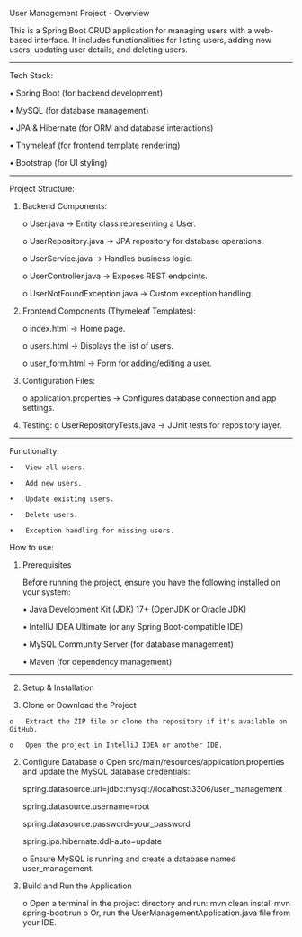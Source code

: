 User Management Project - Overview

This is a Spring Boot CRUD application for managing users with a web-based interface. It includes functionalities for listing users, adding new users, updating user details, and deleting users.
________________________________________
Tech Stack:

•	Spring Boot (for backend development)

•	MySQL (for database management)

•	JPA & Hibernate (for ORM and database interactions)

•	Thymeleaf (for frontend template rendering)

•	Bootstrap (for UI styling)
________________________________________
Project Structure:

1.	Backend Components:
   
    o	User.java → Entity class representing a User.

    o	UserRepository.java → JPA repository for database operations.

    o	UserService.java → Handles business logic.

    o	UserController.java → Exposes REST endpoints.

    o	UserNotFoundException.java → Custom exception handling.

2.	Frontend Components (Thymeleaf Templates):
   
    o	index.html → Home page.
    
    o	users.html → Displays the list of users.
    
    o	user_form.html → Form for adding/editing a user.

3.	Configuration Files:
   
    o	application.properties → Configures database connection and app settings.

4.	Testing:
    o	UserRepositoryTests.java → JUnit tests for repository layer.
________________________________________
Functionality:

    •	View all users.
    
    •	Add new users.
    
    •	Update existing users.
    
    •	Delete users.
    
    •	Exception handling for missing users.

How to use:

1. Prerequisites
   
    Before running the project, ensure you have the following installed on your system:
    
    •	Java Development Kit (JDK) 17+ (OpenJDK or Oracle JDK)
    
    •	IntelliJ IDEA Ultimate (or any Spring Boot-compatible IDE)
    
    •	MySQL Community Server (for database management)
    
    •	Maven (for dependency management)
________________________________________
2. Setup & Installation

  1.	Clone or Download the Project
     
    o	Extract the ZIP file or clone the repository if it's available on GitHub.

    o	Open the project in IntelliJ IDEA or another IDE.
2.	Configure Database
    o	Open src/main/resources/application.properties and update the MySQL database credentials:

  	  spring.datasource.url=jdbc:mysql://localhost:3306/user_management

  	  spring.datasource.username=root

  	  spring.datasource.password=your_password

  	  spring.jpa.hibernate.ddl-auto=update

  	o	Ensure MySQL is running and create a database named user_management.
  	
3.	Build and Run the Application

    o	Open a terminal in the project directory and run:
       mvn clean install
       mvn spring-boot:run
    o	Or, run the UserManagementApplication.java file from your IDE.


